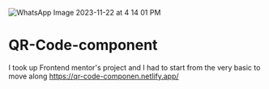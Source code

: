 ![WhatsApp Image 2023-11-22 at 4 14 01 PM](https://github.com/FranklinKED/QR-Code-component/assets/71602470/ef6e1e26-246f-488f-9fb5-060e43180f88)
# QR-Code-component

I took up Frontend mentor's project and I had to start from the very basic to move along
https://qr-code-componen.netlify.app/
